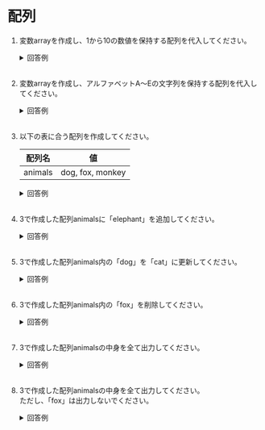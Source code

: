 # 配列


1. 変数arrayを作成し、1から10の数値を保持する配列を代入してください。
    <details><summary>回答例</summary><div>
            
    ```
    $array = [1, 2, 3, 4, 5, 6, 7, 8, 9, 10];
    ```
            
    </div></details>
        

    <br>
	

2. 変数arrayを作成し、アルファベットA〜Eの文字列を保持する配列を代入してください。
    <details><summary>回答例</summary><div>
            
    ```
    $array = ["A", "B", "C", "D", "E"];
    ```
            
    </div></details>
        

    <br>
	
3. 以下の表に合う配列を作成してください。   
	
    | 配列名  | 値               |
    | ------- | ---------------- |
    | animals | dog, fox, monkey |

    <details><summary>回答例</summary><div>

    ```
    $animals = ["dog", "fox", "monkey"];
    ```
        
    </div></details>
        

    <br>

4. 3で作成した配列animalsに「elephant」を追加してください。  

    <details><summary>回答例</summary><div>
            
    ```
    $animals[] = "elephant";
    ```
            
    </div></details>
        

    <br>
	
5. 3で作成した配列animals内の「dog」を「cat」に更新してください。  

    <details><summary>回答例</summary><div>
            
    ```
    $animals[0] = "cat";
    ```
            
    </div></details>
        

    <br>
	
6. 3で作成した配列animals内の「fox」を削除してください。  

    <details><summary>回答例</summary><div>
            
    ```
    unset($animals['1']);
    var_dump($animals);
    ```
            
    </div></details>
        

    <br>
	
7. 3で作成した配列animalsの中身を全て出力してください。  

    <details><summary>回答例</summary><div>
            
    ```
    foreach($animals as $animal) {
        echo $animal;
        echo '<br>';
    }
    ```
            
    </div></details>
        

    <br>
	
8. 3で作成した配列animalsの中身を全て出力してください。  
ただし、「fox」は出力しないでください。  

    <details><summary>回答例</summary><div>
            
    ```
    foreach($animals as $animal) {
        if ($animal !== 'fox') {
            echo $animal;
            echo '<br>';
        }
    }
    ```
            
        
    </div></details>
        

    <br>

